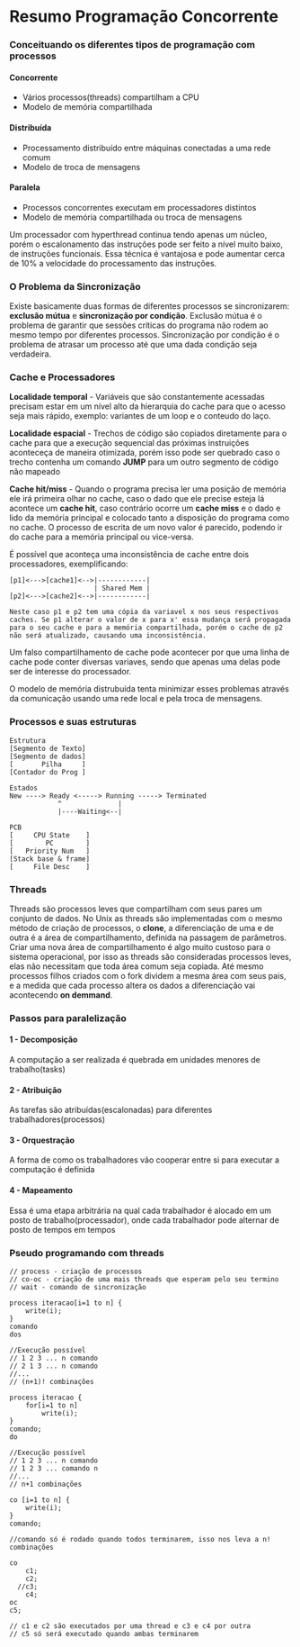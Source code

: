 # Resumo Programação Concorrente

### Conceituando os diferentes tipos de programação com processos

#### Concorrente
- Vários processos(threads) compartilham a CPU
- Modelo de memória compartilhada

#### Distribuída
- Processamento distribuído entre máquinas conectadas a uma rede comum
- Modelo de troca de mensagens

#### Paralela
- Processos concorrentes executam em processadores distintos
- Modelo de memória compartilhada ou troca de mensagens

Um processador com hyperthread continua tendo apenas um núcleo, porém o escalonamento das instruções pode ser feito a nível muito baixo, de instruções funcionais. Essa técnica é vantajosa e pode aumentar cerca de 10% a velocidade do processamento das instruções.

### O Problema da Sincronização

Existe basicamente duas formas de diferentes processos se sincronizarem: **exclusão mútua** e **sincronização por condição**. Exclusão mútua é o problema de garantir que sessões críticas do programa não rodem ao mesmo tempo por diferentes processos. Sincronização por condição é o problema de atrasar um processo até que uma dada condição seja verdadeira.

### Cache e Processadores

**Localidade temporal** - Variáveis que são constantemente acessadas precisam estar em um nível alto da hierarquia do cache para que o acesso seja mais rápido, exemplo: variantes de um loop e o conteudo do laço.

**Localidade espacial** - Trechos de código são copiados diretamente para o cache para que a execução sequencial das próximas instruições aconteceça de maneira otimizada, porém isso pode ser quebrado caso o trecho contenha um comando **JUMP**  para um outro segmento de código não mapeado

**Cache hit/miss** - Quando o programa precisa ler uma posição de memória ele irá primeira olhar no cache, caso o dado que ele precise esteja lá acontece um **cache hit**, caso contrário ocorre um **cache miss** e o dado e lido da memória principal e colocado tanto a disposição do programa como no cache. O processo de escrita de um novo valor é parecido, podendo ir do cache para a memória principal ou vice-versa.

É possível que aconteça uma inconsistência de cache entre dois processadores, exemplificando:
```
[p1]<--->[cache1]<-->|------------|
					 | Shared Mem |
[p2]<--->[cache2]<-->|------------|

Neste caso p1 e p2 tem uma cópia da variavel x nos seus respectivos caches. Se p1 alterar o valor de x para x' essa mudança será propagada para o seu cache e para a memória compartilhada, porém o cache de p2 não será atualizado, causando uma inconsistência.
```

Um falso compartilhamento de cache pode acontecer por que uma linha de cache pode conter diversas variaves, sendo que apenas uma delas pode ser de interesse do processador.

O modelo de memória distrubuída tenta minimizar esses problemas através da comunicação usando uma rede local e pela troca de mensagens.

### Processos e suas estruturas

```
Estrutura
[Segmento de Texto]
[Segmento de dados]
[		Pilha     ]
[Contador do Prog ]

Estados
New ----> Ready <-----> Running -----> Terminated
			^              |
		    |----Waiting<--|

PCB
[     CPU State    ]
[        PC        ]
[   Priority Num   ]
[Stack base & frame]
[     File Desc    ]

```


### Threads
Threads são processos leves que compartilham com seus pares um conjunto de dados. No Unix as threads são implementadas com o mesmo método de criação de processos, o **clone**, a diferenciação de uma e de outra é a área de compartilhamento, definida na passagem de parâmetros. Criar uma nova área de compartilhamento é algo muito custoso para o sistema operacional, por isso as threads são consideradas processos leves, elas não necessitam que toda área comum seja copiada. Até mesmo processos filhos criados com o fork dividem a mesma área com seus pais, e a medida que cada processo altera os dados a diferenciação vai acontecendo **on demmand**.

### Passos para paralelização

#### 1 - Decomposição
A computação a ser realizada é quebrada em unidades menores de trabalho(tasks)

#### 2 - Atribuição
As tarefas são atribuídas(escalonadas) para diferentes trabalhadores(processos)

#### 3 - Orquestração
A forma de como os trabalhadores vão cooperar entre si para executar a computação é definida

#### 4 - Mapeamento
Essa é uma etapa arbitrária na qual cada trabalhador é alocado em um posto de trabalho(processador), onde cada trabalhador pode alternar de posto de tempos em tempos

### Pseudo programando com threads

```
// process - criação de processos
// co-oc - criação de uma mais threads que esperam pelo seu termino
// wait - comando de sincronização

process iteracao[i=1 to n] {
	write(i);
}
comando
dos

//Execução possível
// 1 2 3 ... n comando
// 2 1 3 ... n comando
//...
// (n+1)! combinações

process iteracao {
	for[i=1 to n]
    	write(i);
}
comando;
do

//Execução possível
// 1 2 3 ... n comando
// 1 2 3 ... comando n
//...
// n+1 combinações

co [i=1 to n] {
	write(i);
}
comando;

//comando só é rodado quando todos terminarem, isso nos leva a n! combinações

co
	c1;
    c2;
  //c3;
	c4;
oc
c5;

// c1 e c2 são executados por uma thread e c3 e c4 por outra
// c5 só será executado quando ambas terminarem
```



